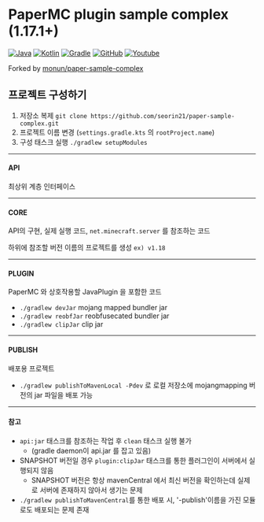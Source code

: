 # PaperMC plugin sample complex (1.17.1+)

[![Java](https://img.shields.io/badge/java-17-ED8B00.svg?logo=java)](https://www.azul.com/)
[![Kotlin](https://img.shields.io/badge/kotlin-2.1.0-585DEF.svg?logo=kotlin)](http://kotlinlang.org)
[![Gradle](https://img.shields.io/badge/gradle-8.14.2-02303A.svg?logo=gradle)](https://gradle.org)
[![GitHub](https://img.shields.io/github/license/seorin21/paper-sample-complex)](https://www.gnu.org/licenses/gpl-3.0.html)
[![Youtube](https://img.shields.io/badge/youtube-서린-red.svg?logo=youtube)](https://www.youtube.com/@seorin._.021)

Forked by [monun/paper-sample-complex](https://github.com/monun/paper-sample-complex)

## 프로젝트 구성하기

1. 저장소 복제 `git clone https://github.com/seorin21/paper-sample-complex.git`
2. 프로젝트 이름 변경 (`settings.gradle.kts` 의 `rootProject.name`)
3. 구성 태스크 실행 `./gradlew setupModules`

---

#### API

최상위 계층 인터페이스

---

#### CORE

API의 구현, 실제 실행 코드, `net.minecraft.server` 를 참조하는 코드

하위에 참조할 버전 이름의 프로젝트를 생성 `ex) v1.18`

---

#### PLUGIN

PaperMC 와 상호작용할 JavaPlugin 을 포함한 코드

* `./gradlew devJar` mojang mapped bundler jar
* `./gradlew reobfJar` reobfusecated bundler jar
* `./gradlew clipJar` clip jar

---

#### PUBLISH

배포용 프로젝트

* `./gradlew publishToMavenLocal -Pdev` 로 로컬 저장소에 mojangmapping 버전의 jar 파일을 배포 가능

---

#### 참고

* `api:jar` 태스크를 참조하는 작업 후 `clean` 태스크 실행 불가
    * (gradle daemon이 api.jar 를 잡고 있음)
* SNAPSHOT 버전일 경우 `plugin:clipJar` 태스크를 통한 플러그인이 서버에서 실행되지 않음
    * SNAPSHOT 버전은 항상 mavenCentral 에서 최신 버전을 확인하는데 실제로 서버에 존재하지 않아서 생기는 문제 
* `./gradlew publishToMavenCentral`를 통한 배포 시, '-publish'이름을 가진 모듈로도 배포되는 문제 존재